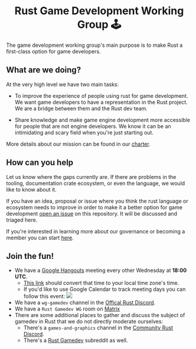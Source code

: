 
<div align="center">
  <h1>Rust Game Development Working Group 🕹️</h1>
</div>

The game development working group's main purpose is to make Rust a first-class option for game developers.

## What are we doing?

At the very high level we have two main tasks:

* To improve the experience of people using rust for game development. 
We want game developers to have a representation in the Rust project.
We are a bridge between them and the Rust dev team.

* Share knowledge and make game engine development more accessible for people that are not engine developers. We know it can be an intimidating and scary field when you're just starting out.

More details about our mission can be found in our [charter](charter.md).

## How can you help

Let us know where the gaps currently are. If there are problems in the tooling, documentation crate ecosystem, or even the language, we would like to know about it.

If you have an idea, proposal or issue where you think the rust language or ecosystem needs to improve in order to make it a better option for game development [open an issue][issue] on this repository. It will be discussed and triaged here.

If you're interested in learning more about our governance or becoming a member you can start [here](GOVERNANCE.md).

## Join the fun!

* We have a [Google Hangouts](https://hangouts.google.com/call/BgkpIXkZghZH92NqjNWsAEEI) meeting every other Wednesday at **18:00 UTC**.
  * [This link](https://www.google.com/search?q=1800+utc+in+local+time) should convert that time to your local time zone's time.
  * If you'd like to use Google Calendar to track meeting days you can follow this event: <a target="_blank" href="https://calendar.google.com/event?action=TEMPLATE&amp;tmeid=MWgxZnN2cWR2NjBhZGlhODBwNXRoc3RrMDBfMjAxOTA3MTBUMTkwMDAwWiAxM3JhM3R1ZXFrcWJmZnBmMmc1NmZvMmN0c0Bn&amp;tmsrc=13ra3tueqkqbffpf2g56fo2cts%40group.calendar.google.com"><img border="0" src="https://www.google.com/calendar/images/ext/gc_button1_en.gif"></a>    
* We have a `wg-gamedev` channel in the [Offical Rust Discord][discord].
* We have a `Rust Gamedev WG` room on [Matrix](https://matrix.to/#/#rust-gamedev-wg:matrix.org)
* There are some additional places to gather and discuss the subject of gamedev
  in Rust that we do not directly moderate ourselves:
  * There's a `games-and-graphics` channel in the [Community Rust Discord](https://discordapp.com/invite/aVESxV8).
  * There's a [Rust Gamedev](https://www.reddit.com/r/rust_gamedev/) subreddit as well.

[issue]: https://github.com/rust-gamedev/wg/issues/new
[discord]: https://discord.gg/j6QJsMd
